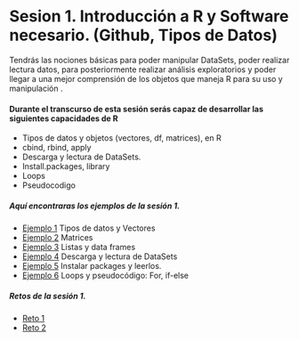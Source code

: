 # Sesion 1. Introducción a R y Software necesario. (Github, Tipos de Datos)

Tendrás las nociones básicas para poder manipular DataSets, poder realizar lectura datos, para posteriormente realizar análisis exploratorios y poder llegar a una mejor comprensión de los objetos que maneja R para su uso y manipulación .


#### Durante el transcurso de esta sesión serás capaz de desarrollar las siguientes capacidades de R 

- Tipos de datos y objetos (vectores, df, matrices), en R
- cbind, rbind, apply
- Descarga y lectura de DataSets.
- Install.packages, library
- Loops
- Pseudocodigo


##### Aquí encontraras los ejemplos de la sesión 1.
- [Ejemplo 1](https://github.com/ecoronadoj/Sesion_1/tree/main/Ejemplo_01) Tipos de datos y Vectores
- [Ejemplo 2](https://github.com/ecoronadoj/Sesion_1/tree/main/Ejemplo_02) Matrices
- [Ejemplo 3](https://github.com/ecoronadoj/Sesion_1/tree/main/Ejemplo_03) Listas y data frames
- [Ejemplo 4](https://github.com/ecoronadoj/Sesion_1/tree/main/Ejemplo_04) Descarga y lectura de DataSets
- [Ejemplo 5](https://github.com/ecoronadoj/Sesion_1/tree/main/Ejemplo_05) Instalar packages y leerlos.
- [Ejemplo 6](https://github.com/ecoronadoj/Sesion_1/tree/main/Ejemplo_06) Loops y pseudocódigo: For, if-else

##### Retos de la sesión 1.
- [Reto 1](https://github.com/ecoronadoj/Sesion_1/tree/main/Reto_1)
- [Reto 2]()

